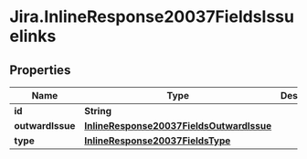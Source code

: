# Jira.InlineResponse20037FieldsIssuelinks

## Properties

Name | Type | Description | Notes
------------ | ------------- | ------------- | -------------
**id** | **String** |  | 
**outwardIssue** | [**InlineResponse20037FieldsOutwardIssue**](InlineResponse20037FieldsOutwardIssue.md) |  | [optional] 
**type** | [**InlineResponse20037FieldsType**](InlineResponse20037FieldsType.md) |  | [optional] 


